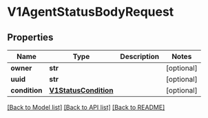 # V1AgentStatusBodyRequest

## Properties
Name | Type | Description | Notes
------------ | ------------- | ------------- | -------------
**owner** | **str** |  | [optional] 
**uuid** | **str** |  | [optional] 
**condition** | [**V1StatusCondition**](V1StatusCondition.md) |  | [optional] 

[[Back to Model list]](../README.md#documentation-for-models) [[Back to API list]](../README.md#documentation-for-api-endpoints) [[Back to README]](../README.md)


